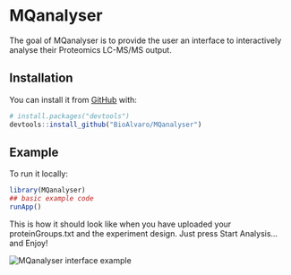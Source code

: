 
<!-- README.md is generated from README.Rmd. Please edit that file -->

# MQanalyser

<!-- badges: start -->

<!-- badges: end -->

The goal of MQanalyser is to provide the user an interface to
interactively analyse their Proteomics LC-MS/MS output.

## Installation

You can install it from [GitHub](https://github.com/) with:

``` r
# install.packages("devtools")
devtools::install_github("BioAlvaro/MQanalyser")
```

## Example

To run it locally:

``` r
library(MQanalyser)
## basic example code
runApp()
```

This is how it should look like when you have uploaded your
proteinGroups.txt and the experiment design. Just press Start Analysis…
and Enjoy\!

![MQanalyser interface
example](system.file\('www/MQanalyser_picture.png',%20package%20=%20'MQanalyser'\))
